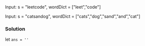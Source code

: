Input: s = "leetcode", wordDict = ["leet","code"]

Input: s = "catsandog", wordDict = ["cats","dog","sand","and","cat"]

### Solution

let `ans = ''`

